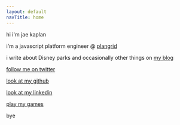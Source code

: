 ```yaml
---
layout: default
navTitle: home
---
```


hi i'm jae kaplan

i'm a javascript platform engineer @ [plangrid](https://plangrid.com)

i write about Disney parks and occasionally other things on [my blog](https://blog.jkap.io)

[follow me on twitter](https://twitter.com/jkap)

[look at my github](https://github.com/jkap)

[look at my linkedin](https://www.linkedin.com/in/yrfriendjkap/)

[play my games](https://jkap.itch.io)

bye
